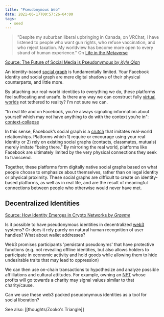```yaml
---
title: "Pseudonymous Web"
date: 2021-06-17T00:57:26-04:00
tags:
  - seed
---
```


> "Despite my suburban liberal upbringing in Canada, on VRChat, I have listened to people who want gun rights, who refuse vaccination, and who reject taxation. My worldview has become more open to every strand of human experience." On [Life in the Metaverse](https://reboothq.substack.com/p/metaverse)

[Source: The Future of Social Media is Pseudonymous by _Kyle Qian_](https://qualiaspace.substack.com/p/the-future-of-social-media-is-pseudonymous)

An identity-based [social graph](thoughts/social%20graphs.md) is fundamentally limited. Your Facebook identity and social graph are mere digital shadows of their physical counterparts, and little more.

By attaching our real-world identities to everything we do, these platforms feel suffocating and unsafe. Is there any way we can construct fully [virtual worlds](thoughts/virtual%20worlds.md) not tethered to reality? I'm not sure we can.

"In real life and on Facebook, you’re always signaling information about yourself which may not have anything to do with the context you’re in": [context-collapse](posts/context-collapse.md)

In this sense, Facebook’s social graph is a [crutch](thoughts/crutch%20and%20shoe%20metaphor.md) that imitates real-world relationships. Platforms which 1) require or encourage using your real identity or 2) rely on existing social graphs (contacts, classmates, mutuals) merely imitate “being there.” By mirroring the real world, platforms like Facebook are ultimately limited by the very physical connections they seek to transcend.

Together, these platforms form digitally native social graphs based on what people choose to emphasize about themselves, rather than on legal identity or physical proximity. These social graphs are difficult to create on identity-based platforms, as well as in real life, and are the result of meaningful connections between people who otherwise would never have met.

## Decentralized Identities

[Source: How Identity Emerges in Crypto Networks by _Graeme_](https://g.mirror.xyz/17-QuzdJJ0n-WGtuFiSXpH13-F3XCBgiPYCRtKANwc8)

Is it possible to have pseudonymous identities in decentralized [web3](thoughts/web3.md) systems? Or does it rely purely on natural human recognition of user handles? What about wallet addresses?

Web3 promises participants 'persistant pseudonyms' that have protective functions (e.g. not revealing offline identities, but also allows holders to participate in economic activity and hold goods while allowing them to hide undesirable traits that may lead to oppression)

We can then use on-chain transactions to hypothesize and analyze possible affiiliations and cultural attitudes. For example, owning an [NFT](thoughts/NFT.md) whose profits will go towards a charity may signal values similar to that charity/cause.

Can we use these web3 packed pseudonymous identities as a tool for social liberation?

See also: [[thoughts/Zooko's Triangle]]
